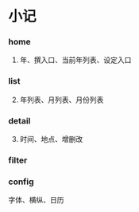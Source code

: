 # 小记
### home
1. 年、撰入口、当前年列表、设定入口
### list
2. 年列表、月列表、月份列表
### detail
3. 时间、地点、增删改
### filter
### config
字体、横纵、日历
